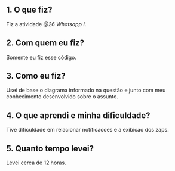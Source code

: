 ## 1. O que fiz?

Fiz a atividade _@26 Whatsapp I_.

## 2. Com quem eu fiz?

Somente eu fiz esse código.

## 3. Como eu fiz?

Usei de base o diagrama informado na questão e junto com meu conhecimento desenvolvido sobre o assunto.

## 4. O que aprendi e minha dificuldade?

Tive dificuldade em relacionar notificacoes e a exibicao dos zaps.

## 5. Quanto tempo levei?

Levei cerca de 12 horas.
